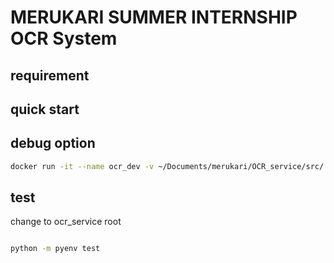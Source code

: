 # MERUKARI SUMMER INTERNSHIP OCR System

## requirement 


## quick start

## debug option 

```bash
docker run -it --name ocr_dev -v ~/Documents/merukari/OCR_service/src/:/app/src/ -v ~/Documents/merukari/OCR_service/test/:/app/test ocr_image bash
```

## test

change to ocr_service root 

```bash

python -m pyenv test

```
